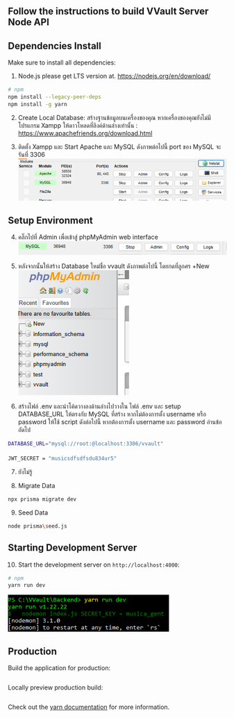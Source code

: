 
## Follow the instructions to build VVault Server Node API
## Dependencies Install
Make sure to install all dependencies:

1. Node.js please get LTS version at.
https://nodejs.org/en/download/
```bash
# npm
npm install --legacy-peer-deps
npm install -g yarn
```

2. Create Local Database: สร้างฐานข้อมูลบนเครื่องของคุณ หากเครื่องของคุณยังไม่มี โปรแกรม Xampp ให้ดาวโหลดที่ลิงค์ด้านล่างเท่านั้น :
https://www.apachefriends.org/download.html

3. ติดตั้ง Xampp และ Start Apache และ MySQL ดังภาพต่อไปนี้ port ของ MySQL จะรันที่ 3306
![alt text](README.Resource/image.png)

## Setup Environment
4. คลิ๊กไปที่ Admin เพื่อเข้าสู่ phpMyAdmin web interface ![alt text](README.Resource/image-1.png)

5. หลังจากนั้นให้สร้าง Database ใหม่ชื่อ vvault ดังภาพต่อไปนี้ โดยกดที่ลูกศร +New ![alt text](README.Resource/image-2.png)

6. สร้างไฟล์ .env และนำโค้ดวางลงด้านล่างไปวางใน ไฟล์ .env และ setup DATABASE_URL ให้ตรงกับ MySQL ที่สร้าง หากไม่ต้องการตั้ง username หรือ password ให้ใช้ script ดังต่อไปนี้ หากต้องการตั้ง username และ password อ่านข้อถัดไป
```bash
DATABASE_URL="mysql://root:@localhost:3306/vvault"

JWT_SECRET = "musicsdfsdfsdu834ur5"
```

7. ยังไม่รู้

8. Migrate Data
```bash
npx prisma migrate dev
```

9. Seed Data
```bash
node prisma\seed.js
```

## Starting Development Server

10. Start the development server on `http://localhost:4000`:

```bash
# npm
yarn run dev
```
![alt text](README.Resource/image-3.png)
## Production

Build the application for production:

```bash

```

Locally preview production build:

```bash

```

Check out the [yarn documentation](https://yarnpkg.com/cli) for more information.
